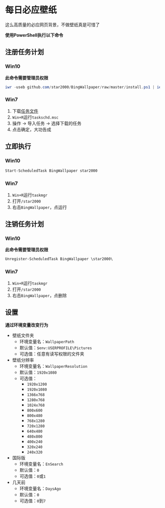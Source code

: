 # 每日必应壁纸
这么高质量的必应网页背景，不做壁纸真是可惜了

**使用PowerShell执行以下命令**
## 注册任务计划
### Win10
**此命令需要管理员权限**
```ps1
iwr -useb github.com/star2000/BingWallpaper/raw/master/install.ps1 | iex
```
### Win7
1. 下载[任务文件](https://raw.githubusercontent.com/star2000/BingWallpaper/master/BingWallpaper.xml)
2. `Win+R`运行`taskschd.msc`
3. 操作 -> 导入任务 -> 选择下载的任务
4. 点击确定，大功告成

## 立即执行
### Win10
```ps1
Start-ScheduledTask BingWallpaper star2000
```
### Win7
1. `Win+R`运行`taskmgr`
2. 打开`/star2000`
3. 右击`BingWallpaper`，点运行

## 注销任务计划
### Win10
**此命令需要管理员权限**
```ps1
Unregister-ScheduledTask BingWallpaper \star2000\
```
### Win7
1. `Win+R`运行`taskmgr`
2. 打开`/star2000`
3. 右击`BingWallpaper`，点删除

## 设置
**通过环境变量改变行为**

- 壁纸文件夹
  - 环境变量名：`WallpaperPath`
  - 默认值：`$env:USERPROFILE\Pictures`
  - 可选值：任意有读写权限的文件夹
- 壁纸分辨率
  - 环境变量名：`WallpaperResolution`
  - 默认值：`1920x1080`
  - 可选值：
    - `1920x1200`
    - `1920x1080`
    - `1366x768`
    - `1280x768`
    - `1024x768`
    - `800x600`
    - `800x480`
    - `768x1280`
    - `720x1280`
    - `640x480`
    - `480x800`
    - `400x240`
    - `320x240`
    - `240x320`
- 国际版
  - 环境变量名：`EnSearch`
  - 默认值：`0`
  - 可选值：`0`或`1`
- 几天前
  - 环境变量名：`DaysAgo`
  - 默认值：`0`
  - 可选值：`0`到`7`
